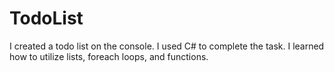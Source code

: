# TodoList
I created a todo list on the console.
I used C# to complete the task.
I learned how to utilize lists, foreach loops, and functions.